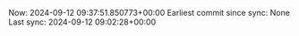Now: 2024-09-12 09:37:51.850773+00:00 Earliest commit since sync: None Last sync: 2024-09-12 09:02:28+00:00
